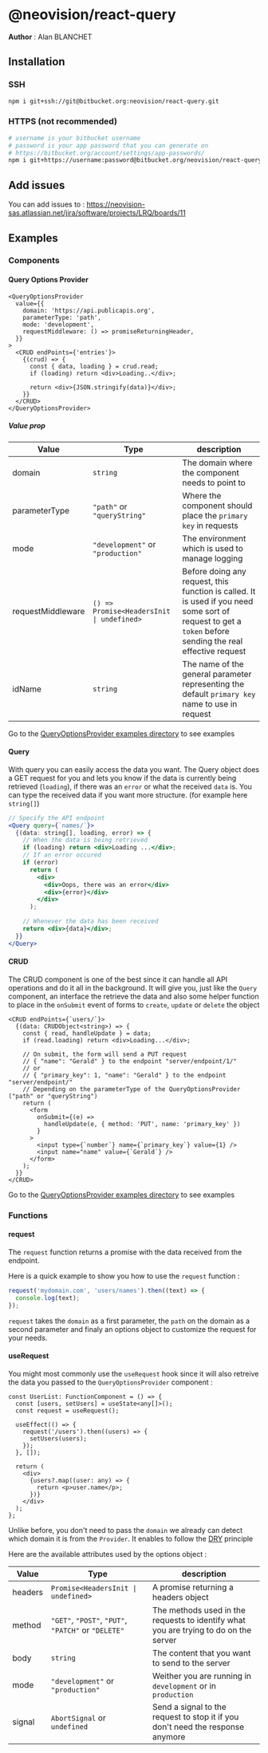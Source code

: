 # @neovision/react-query

**Author** : Alan BLANCHET

## Installation

### SSH

```bash
npm i git+ssh://git@bitbucket.org:neovision/react-query.git
```

### HTTPS (not recommended)

```bash
# username is your bitbucket username
# password is your app password that you can generate on
# https://bitbucket.org/account/settings/app-passwords/
npm i git+https://username:password@bitbucket.org/neovision/react-query.git
```

## Add issues

You can add issues to :
https://neovision-sas.atlassian.net/jira/software/projects/LRQ/boards/11

## Examples

### Components

#### Query Options Provider

```tsx
<QueryOptionsProvider
  value={{
    domain: 'https://api.publicapis.org',
    parameterType: 'path',
    mode: 'development',
    requestMiddleware: () => promiseReturningHeader,
  }}
>
  <CRUD endPoints={'entries'}>
    {(crud) => {
      const { data, loading } = crud.read;
      if (loading) return <div>Loading..</div>;

      return <div>{JSON.stringify(data)}</div>;
    }}
  </CRUD>
</QueryOptionsProvider>
```

##### Value prop

| Value             | Type                                      | description                                                                                                                                               |
| ----------------- | ----------------------------------------- | --------------------------------------------------------------------------------------------------------------------------------------------------------- |
| domain            | `string`                                  | The domain where the component needs to point to                                                                                                          |
| parameterType     | `"path"` or `"queryString"`               | Where the component should place the `primary key` in requests                                                                                            |
| mode              | `"development"` or `"production"`         | The environment which is used to manage logging                                                                                                           |
| requestMiddleware | `() => Promise<HeadersInit \| undefined>` | Before doing any request, this function is called. It is used if you need some sort of request to get a `token` before sending the real effective request |
| idName            | `string`                                  | The name of the general parameter representing the default `primary key` name to use in request                                                           |

Go to the [QueryOptionsProvider examples directory](https://bitbucket.org/neovision/react-query/src/master/src/examples/QueryOptionsProvider) to see examples

#### Query

With query you can easily access the data you want. The Query object does a GET request for you and lets you know if the data is currently being retrieved (`loading`), if there was an `error` or what the received `data` is. You can type the received data if you want more structure. (for example here `string[]`)

```jsx
// Specify the API endpoint
<Query query={`names/`}>
  {(data: string[], loading, error) => {
    // When the data is being retrieved
    if (loading) return <div>Loading ...</div>;
    // If an error occured
    if (error)
      return (
        <div>
          <div>Oops, there was an error</div>
          <div>{error}</div>
        </div>
      );

    // Whenever the data has been received
    return <div>{data}</div>;
  }}
</Query>
```

#### CRUD

The CRUD component is one of the best since it can handle all API operations and do it all in the background. It will give you, just like the `Query` component, an interface the retrieve the data and also some helper function to place in the `onSubmit` event of forms to `create`, `update` or `delete` the object

```tsx
<CRUD endPoints={`users/`}>
  {(data: CRUDObject<string>) => {
    const { read, handleUpdate } = data;
    if (read.loading) return <div>Loading...</div>;

    // On submit, the form will send a PUT request
    // { "name": "Gerald" } to the endpoint "server/endpoint/1/"
    // or
    // { "primary_key": 1, "name": "Gerald" } to the endpoint "server/endpoint/"
    // Depending on the parameterType of the QueryOptionsProvider ("path" or "queryString")
    return (
      <form
        onSubmit={(e) =>
          handleUpdate(e, { method: 'PUT', name: 'primary_key' })
        }
      >
        <input type={`number`} name={`primary_key`} value={1} />
        <input name="name" value={`Gerald`} />
      </form>
    );
  }}
</CRUD>
```

Go to the [QueryOptionsProvider examples directory](https://bitbucket.org/neovision/react-query/src/master/src/examples/CRUD) to see examples

### Functions

#### request

The `request` function returns a promise with the data received from the endpoint.

Here is a quick example to show you how to use the `request` function :

```ts
request('mydomain.com', 'users/names').then((text) => {
  console.log(text);
});
```

`request` takes the `domain` as a first parameter, the `path` on the domain as a second parameter and finaly an options object to customize the request for your needs.

#### useRequest

You might most commonly use the `useRequest` hook since it will also retreive the data you passed to the `QueryOptionsProvider` component :

```tsx
const UserList: FunctionComponent = () => {
  const [users, setUsers] = useState<any[]>();
  const request = useRequest();

  useEffect(() => {
    request('/users').then((users) => {
      setUsers(users);
    });
  }, []);

  return (
    <div>
      {users?.map((user: any) => {
        return <p>user.name</p>;
      })}
    </div>
  );
};
```

Unlike before, you don't need to pass the `domain` we already can detect which domain it is from the `Provider`. It enables to follow the [DRY](https://en.wikipedia.org/wiki/Don%27t_repeat_yourself) principle

Here are the available attributes used by the options object :

| Value   | Type                                                | description                                                                          |
| ------- | --------------------------------------------------- | ------------------------------------------------------------------------------------ |
| headers | `Promise<HeadersInit \| undefined>`                 | A promise returning a headers object                                                 |
| method  | `"GET"`, `"POST"`, `"PUT"`, `"PATCH"` or `"DELETE"` | The methods used in the requests to identify what you are trying to do on the server |
| body    | `string`                                            | The content that you want to send to the server                                      |
| mode    | `"development"` or `"production"`                   | Weither you are running in `development` or in `production`                          |
| signal  | `AbortSignal` or `undefined`                        | Send a signal to the request to stop it if you don't need the response anymore       |
